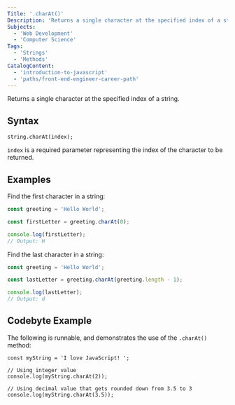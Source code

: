```yaml
---
Title: '.charAt()'
Description: 'Returns a single character at the specified index of a string.'
Subjects:
  - 'Web Development'
  - 'Computer Science'
Tags:
  - 'Strings'
  - 'Methods'
CatalogContent:
  - 'introduction-to-javascript'
  - 'paths/front-end-engineer-career-path'
---
```


Returns a single character at the specified index of a string.

## Syntax

```pseudo
string.charAt(index);
```

`index` is a required parameter representing the index of the character to be returned.

## Examples

Find the first character in a string:

```js
const greeting = 'Hello World';

const firstLetter = greeting.charAt(0);

console.log(firstLetter);
// Output: H
```

Find the last character in a string:

```js
const greeting = 'Hello World';

const lastLetter = greeting.charAt(greeting.length - 1);

console.log(lastLetter);
// Output: d
```

## Codebyte Example

The following is runnable, and demonstrates the use of the `.charAt()` method:

```codebyte/javascript
const myString = 'I love JavaScript! ';

// Using integer value
console.log(myString.charAt(2));

// Using decimal value that gets rounded down from 3.5 to 3
console.log(myString.charAt(3.5));
```
